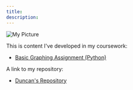 ```yaml
---
title:
description:
---
```


![My Picture](/pics/COTA.jpg)

This is content I've developed in my coursework:

- [Basic Graphing Assignment (Python)](/basic_graphs/index.md)

A link to my repository:
- [Duncan's Repository](https://github.com/Duncan5732)
